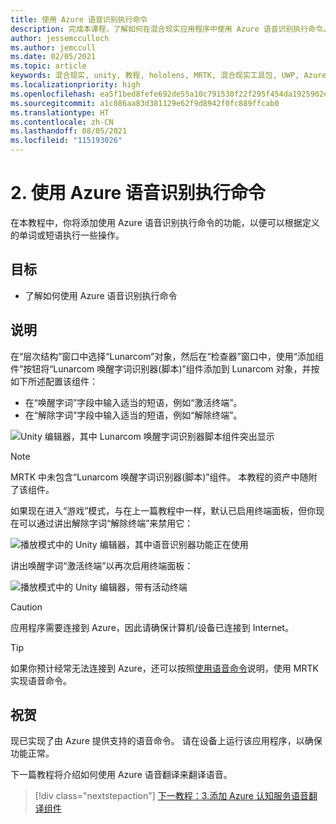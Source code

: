 ```yaml
---
title: 使用 Azure 语音识别执行命令
description: 完成本课程，了解如何在混合现实应用程序中使用 Azure 语音识别执行命令。
author: jessemcculloch
ms.author: jemccull
ms.date: 02/05/2021
ms.topic: article
keywords: 混合现实, unity, 教程, hololens, MRTK, 混合现实工具包, UWP, Azure 空间定位点, 语音识别, Windows 10
ms.localizationpriority: high
ms.openlocfilehash: ea5f1bed8fefe692de55a10c791530f22f295f454da1925902e03d5fcb169ffd
ms.sourcegitcommit: a1c086aa83d381129e62f9d8942f0fc889ffcab0
ms.translationtype: HT
ms.contentlocale: zh-CN
ms.lasthandoff: 08/05/2021
ms.locfileid: "115193026"
---
```

# <a name="2-execute-commands-using-azure-speech-recognition"></a>2. 使用 Azure 语音识别执行命令

在本教程中，你将添加使用 Azure 语音识别执行命令的功能，以便可以根据定义的单词或短语执行一些操作。

## <a name="objectives"></a>目标

* 了解如何使用 Azure 语音识别执行命令

## <a name="instructions"></a>说明

在“层次结构”窗口中选择“Lunarcom”对象，然后在“检查器”窗口中，使用“添加组件”按钮将“Lunarcom 唤醒字词识别器(脚本)”组件添加到 Lunarcom 对象，并按如下所述配置该组件：  

* 在“唤醒字词”字段中输入适当的短语，例如“激活终端”。
* 在“解除字词”字段中输入适当的短语，例如“解除终端”。

![Unity 编辑器，其中 Lunarcom 唤醒字词识别器脚本组件突出显示](images/mrlearning-speech/tutorial2-section1-step1-1.png)

> [!NOTE]
> MRTK 中未包含“Lunarcom 唤醒字词识别器(脚本)”组件。 本教程的资产中随附了该组件。

如果现在进入“游戏”模式，与在上一篇教程中一样，默认已启用终端面板，但你现在可以通过讲出解除字词“解除终端”来禁用它：

![播放模式中的 Unity 编辑器，其中语音识别器功能正在使用](images/mrlearning-speech/tutorial2-section1-step1-2.png)

讲出唤醒字词“激活终端”以再次启用终端面板：

![播放模式中的 Unity 编辑器，带有活动终端](images/mrlearning-speech/tutorial2-section1-step1-3.png)

> [!CAUTION]
> 应用程序需要连接到 Azure，因此请确保计算机/设备已连接到 Internet。

> [!TIP]
> 如果你预计经常无法连接到 Azure，还可以按照[使用语音命令](mr-learning-base-09.md)说明，使用 MRTK 实现语音命令。

## <a name="congratulations"></a>祝贺

现已实现了由 Azure 提供支持的语音命令。 请在设备上运行该应用程序，以确保功能正常。

下一篇教程将介绍如何使用 Azure 语音翻译来翻译语音。

> [!div class="nextstepaction"]
> [下一教程：3.添加 Azure 认知服务语音翻译组件](mrlearning-speechSDK-ch3.md)
